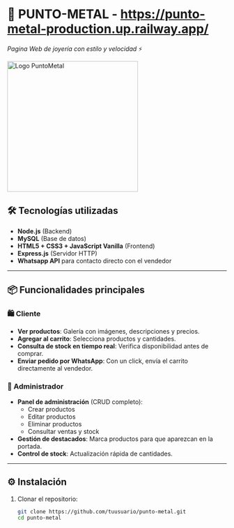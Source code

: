 # 💍 PUNTO-METAL - https://punto-metal-production.up.railway.app/
_Pagina Web de joyería con estilo y velocidad_ ⚡

<img src="https://drive.google.com/uc?export=view&id=1BP0ybhFYsYNV6Wam3ru8xr7rxEOE3kpS" alt="Logo PuntoMetal" width="300">


## 🛠️ Tecnologías utilizadas
- **Node.js** (Backend)
- **MySQL** (Base de datos)
- **HTML5 + CSS3 + JavaScript Vanilla** (Frontend)
- **Express.js** (Servidor HTTP)
- **Whatsapp API** para contacto directo con el vendedor

---

## 📦 Funcionalidades principales

### 🛍️ Cliente
- **Ver productos**: Galería con imágenes, descripciones y precios.
- **Agregar al carrito**: Selecciona productos y cantidades.
- **Consulta de stock en tiempo real**: Verifica disponibilidad antes de comprar.
- **Enviar pedido por WhatsApp**: Con un click, envía el carrito directamente al vendedor.

### 🔑 Administrador
- **Panel de administración** (CRUD completo):
  - Crear productos
  - Editar productos
  - Eliminar productos
  - Consultar ventas y stock
- **Gestión de destacados**: Marca productos para que aparezcan en la portada.
- **Control de stock**: Actualización rápida de cantidades.

---

## ⚙️ Instalación

1. Clonar el repositorio:
   ```bash
   git clone https://github.com/tuusuario/punto-metal.git
   cd punto-metal
